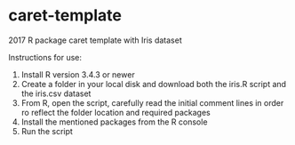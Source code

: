 # caret-template
2017 R package caret template with Iris dataset

Instructions for use:

1. Install R version 3.4.3 or newer
2. Create a folder in your local disk and download both the iris.R script and the iris.csv dataset 
3. From R, open the script, carefully read the initial comment lines in order ro reflect the folder location and required packages
4. Install the mentioned packages from the R console
5. Run the script
